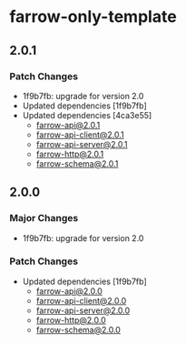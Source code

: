 # farrow-only-template

## 2.0.1

### Patch Changes

- 1f9b7fb: upgrade for version 2.0
- Updated dependencies [1f9b7fb]
- Updated dependencies [4ca3e55]
  - farrow-api@2.0.1
  - farrow-api-client@2.0.1
  - farrow-api-server@2.0.1
  - farrow-http@2.0.1
  - farrow-schema@2.0.1

## 2.0.0

### Major Changes

- 1f9b7fb: upgrade for version 2.0

### Patch Changes

- Updated dependencies [1f9b7fb]
  - farrow-api@2.0.0
  - farrow-api-client@2.0.0
  - farrow-api-server@2.0.0
  - farrow-http@2.0.0
  - farrow-schema@2.0.0
